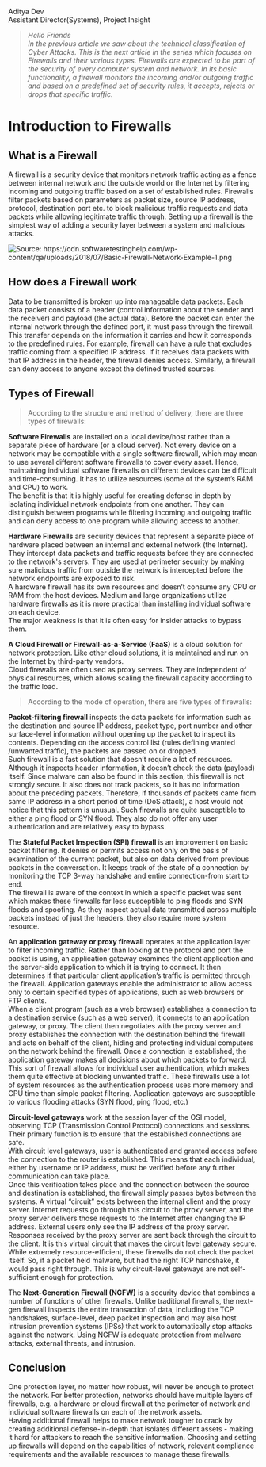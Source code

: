 Aditya Dev  
Assistant Director(Systems), Project Insight  

> *Hello Friends*  
> *In the previous article we saw about the technical classification of Cyber Attacks. This is the next article in the series which focuses on Firewalls and their various types.*
> *Firewalls are expected to be part of the security of every computer system and network.*
> *In its basic functionality, a firewall monitors the incoming and/or outgoing traffic and based on a predefined set of security rules, it accepts, rejects or drops that* 
> *specific traffic.*

Introduction to Firewalls
=========================
What is a Firewall
------------------
A firewall is a security device that monitors network traffic acting as a fence between internal network and the outside world or the Internet by filtering incoming and outgoing traffic based on a set of established rules. Firewalls filter packets based on parameters as packet size, source IP address, protocol, destination port etc. to block malicious traffic requests and data packets while allowing legitimate traffic through. Setting up a firewall is the simplest way of adding a security layer between a system and malicious attacks.

![](https://i.ibb.co/v1SQwFj/image.png "Source: https://cdn.softwaretestinghelp.com/wp-content/qa/uploads/2018/07/Basic-Firewall-Network-Example-1.png")

How does a Firewall work
------------------------
Data to be transmitted is broken up into manageable data packets. Each data packet consists of a header (control information about the sender and the receiver) and payload (the actual data). Before the packet can enter the internal network through the defined port, it must pass through the firewall. This transfer depends on the information it carries and how it corresponds to the predefined rules. For example, firewall can have a rule that excludes traffic coming from a specified IP address. If it receives data packets with that IP address in the header, the firewall denies access. Similarly, a firewall can deny access to anyone except the defined trusted sources.

Types of Firewall
------------------
> According to the structure and method of delivery, there are three types of firewalls:

**Software Firewalls** are installed on a local device/host rather than a separate piece of hardware (or a cloud server). Not every device on a network may be compatible with a single software firewall, which may mean to use several different software firewalls to cover every asset. Hence, maintaining individual software firewalls on different devices can be difficult and time-consuming. It has to utilize resources (some of the system’s RAM and CPU) to work.  
The benefit is that it is highly useful for creating defense in depth by isolating individual network endpoints from one another. They can distinguish between programs while filtering incoming and outgoing traffic and can deny access to one program while allowing access to another.  

**Hardware Firewalls** are security devices that represent a separate piece of hardware placed between an internal and external network (the Internet). They intercept data packets and traffic requests before they are connected to the network's servers. They are used at perimeter security by making sure malicious traffic from outside the network is intercepted before the network endpoints are exposed to risk.  
A hardware firewall has its own resources and doesn’t consume any CPU or RAM from the host devices. Medium and large organizations utilize hardware firewalls as it is more practical than installing individual software on each device.  
The major weakness is that it is often easy for insider attacks to bypass them.  

**A Cloud Firewall or Firewall-as-a-Service (FaaS)** is a cloud solution for network protection. Like other cloud solutions, it is maintained and run on the Internet by third-party vendors.  
Cloud firewalls are often used as proxy servers. They are independent of physical resources, which allows scaling the firewall capacity according to the traffic load.

> According to the mode of operation, there are five types of firewalls:

**Packet-filtering firewall** inspects the data packets for information such as the destination and source IP address, packet type, port number and other surface-level information without opening up the packet to inspect its contents. Depending on the access control list (rules defining wanted /unwanted traffic), the packets are passed on or dropped.  
Such firewall is a fast solution that doesn’t require a lot of resources. Although it inspects header information, it doesn’t check the data (payload) itself. Since malware can also be found in this section, this firewall is not strongly secure. It also does not track packets, so it has no information about the preceding packets. Therefore, if thousands of packets came from same IP address in a short period of time (DoS attack), a host would not notice that this pattern is unusual. Such firewalls are quite susceptible to either a ping flood or SYN flood. They also do not offer any user authentication and are relatively easy to bypass.  

The **Stateful Packet Inspection (SPI) firewall** is an improvement on basic packet filtering. It denies or permits access not only on the basis of examination of the current packet, but also on data derived from previous packets in the conversation. It keeps track of the state of a connection by monitoring the TCP 3-way handshake and entire connection-from start to end.  
The firewall is aware of the context in which a specific packet was sent which makes these firewalls far less susceptible to ping floods and SYN floods and spoofing. As they inspect actual data transmitted across multiple packets instead of just the headers, they also require more system resource.  

An **application gateway or proxy firewall** operates at the application layer to filter incoming traffic. Rather than looking at the protocol and port the packet is using, an application gateway examines the client application and the server-side application to which it is trying to connect. It then determines if that particular client application’s traffic is permitted through the firewall. Application gateways enable the administrator to allow access only to certain specified types of applications, such as web browsers or FTP clients.  
When a client program (such as a web browser) establishes a connection to a destination service (such as a web server), it connects to an application gateway, or proxy. The client then negotiates with the proxy server and proxy establishes the connection with the destination behind the firewall and acts on behalf of the client, hiding and protecting individual computers on the network behind the firewall. Once a connection is established, the application gateway makes all decisions about which packets to forward.  
This sort of firewall allows for individual user authentication, which makes them quite effective at blocking unwanted traffic. These firewalls use a lot of system resources as the authentication process uses more memory and CPU time than simple packet filtering.
Application gateways are susceptible to various flooding attacks (SYN flood, ping flood, etc.)  

**Circuit-level gateways** work at the session layer of the OSI model, observing TCP (Transmission Control Protocol) connections and sessions. Their primary function is to ensure that the established connections are safe.  
With circuit level gateways, user is authenticated and granted access before the connection to the router is established. This means that each individual, either by username or IP address, must be verified before any further communication can take place.  
Once this verification takes place and the connection between the source and destination is established, the firewall simply passes bytes between the systems. A virtual “circuit” exists between the internal client and the proxy server. Internet requests go through this circuit to the proxy server, and the proxy server delivers those requests to the Internet after changing the IP address. External users only see the IP address of the proxy server. Responses received by the proxy server are sent back through the circuit to the client. It is this virtual circuit that makes the circuit level gateway secure.  
While extremely resource-efficient, these firewalls do not check the packet itself. So, if a packet held malware, but had the right TCP handshake, it would pass right through. This is why circuit-level gateways are not self-sufficient enough for protection.  

The **Next-Generation Firewall (NGFW)** is a security device that combines a number of functions of other firewalls. Unlike traditional firewalls, the next-gen firewall inspects the entire transaction of data, including the TCP handshakes, surface-level, deep packet inspection and may also host intrusion prevention systems (IPSs) that work to automatically stop attacks against the network. Using NGFW is adequate protection from malware attacks, external threats, and intrusion.

Conclusion
---------
One protection layer, no matter how robust, will never be enough to protect the network. For better protection, networks should have multiple layers of firewalls, e.g. a hardware or cloud firewall at the perimeter of network and individual software firewalls on each of the network assets.  
Having additional firewall helps to make network tougher to crack by creating additional defense-in-depth that isolates different assets - making it hard for attackers to reach the sensitive information. Choosing and setting up firewalls will depend on the capabilities of network, relevant compliance requirements and the available resources to manage these firewalls.


